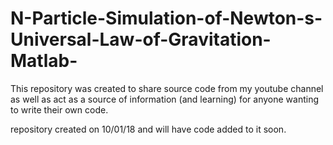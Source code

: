 # N-Particle-Simulation-of-Newton-s-Universal-Law-of-Gravitation-Matlab-
This repository was created to share source code from my youtube channel as well as act as a source of information (and learning) for anyone wanting to write their own code.

repository created on 10/01/18 and will have code added to it soon.

